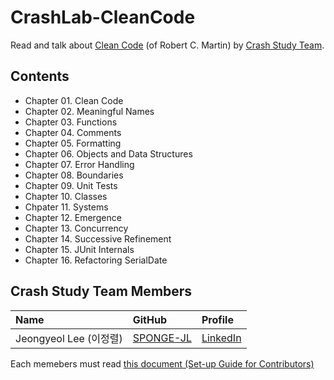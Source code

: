 # CrashLab-CleanCode

Read and talk about [Clean Code](https://enos.itcollege.ee/~jpoial/oop/naited/Clean%20Code.pdf) (of Robert C. Martin) by [Crash Study Team](#crash-study-team-members).

## Contents

- Chapter 01. Clean Code
- Chapter 02. Meaningful Names
- Chapter 03. Functions
- Chapter 04. Comments
- Chapter 05. Formatting
- Chapter 06. Objects and Data Structures
- Chapter 07. Error Handling
- Chapter 08. Boundaries
- Chapter 09. Unit Tests
- Chapter 10. Classes
- Chpater 11. Systems
- Chapter 12. Emergence
- Chapter 13. Concurrency
- Chapter 14. Successive Refinement
- Chapter 15. JUnit Internals
- Chapter 16. Refactoring SerialDate

## Crash Study Team Members

| Name                   | GitHub                                    | Profile                                            |
| :--------------------- | :---------------------------------------- | :------------------------------------------------- |
| Jeongyeol Lee (이정렬) | [SPONGE-JL](https://github.com/SPONGE-JL) | [LinkedIn](https://www.linkedin.com/in/sponge-jl/) |

Each memebers must read [this document (Set-up Guide for Contributors)](./README-SETUP.md#set-up-guide-for-contributors)
